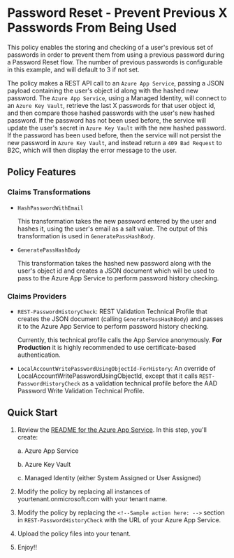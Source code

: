 # Password Reset - Prevent Previous X Passwords From Being Used

This policy enables the storing and checking of a user's previous set of passwords in order to prevent them from using a previous password during a Password Reset flow. The number of previous passwords is configurable in this example, and will default to 3 if not set.

The policy makes a REST API call to an `Azure App Service`, passing a JSON payload containing the user's object id along with the hashed new password. The `Azure App Service`, using a Managed Identity, will connect to an `Azure Key Vault`, retrieve the last X passwords for that user object id, and then compare those hashed passwords with the user's new hashed password. If the password has not been used before, the service will update the user's secret in `Azure Key Vault` with the new hashed password. If the password has been used before, then the service will not persist the new password in `Azure Key Vault`, and instead return a `409 Bad Request` to B2C, which will then display the error message to the user.

## Policy Features

### Claims Transformations

  - `HashPasswordWithEmail`

    This transformation takes the new password entered by the user and hashes it, using the user's email as a salt value. The output of this transformation is used in `GeneratePassHashBody`.

  - `GeneratePassHashBody`

    This transformation takes the hashed new password along with the user's object id and creates a JSON document which will be used to pass to the Azure App Service to perform password history checking.

### Claims Providers

  - `REST-PasswordHistoryCheck`: REST Validation Technical Profile that creates the JSON document (calling `GeneratePassHashBody`) and passes it to the Azure App Service to perform password history checking.

    Currently, this technical profile calls the App Service anonymously. **For Production** it is highly recommended to use certificate-based authentication.

  - `LocalAccountWritePasswordUsingObjectId-ForHistory`: An override of LocalAccountWritePasswordUsingObjectId, except that it calls `REST-PasswordHistoryCheck` as a validation technical profile before the AAD Password Write Validation Technical Profile.

## Quick Start

  1. Review the [README for the Azure App Service](https://github.com/azure-ad-b2c/samples/blob/master/policies/password-history/source-code/dotnet5/README.md). In this step, you'll create:

        a. Azure App Service
        
        b. Azure Key Vault

        c. Managed Identity (either System Assigned or User Assigned)

  2. Modify the policy by replacing all instances of yourtenant.onmicrosoft.com with your tenant name.

  3. Modify the policy by replacing the `<!--Sample action here: -->` section in `REST-PasswordHistoryCheck` with the URL of your Azure App Service.

  4. Upload the policy files into your tenant.

  5. Enjoy!!
